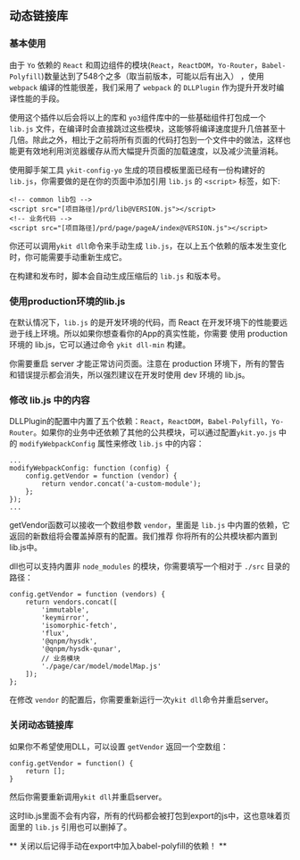 ## 动态链接库

### 基本使用

由于 `Yo` 依赖的 `React` 和周边组件的模块(`React`，`ReactDOM`，`Yo-Router`，`Babel-Polyfill`)数量达到了548个之多（取当前版本，可能以后有出入）
，使用 `webpack` 编译的性能很差，我们采用了 `webpack` 的 `DLLPlugin` 作为提升开发时编译性能的手段。

使用这个插件以后会将以上的库和 `yo3`组件库中的一些基础组件打包成一个 `lib.js` 文件，在编译时会直接跳过这些模块，这能够将编译速度提升几倍甚至十几倍。除此之外，相比于之前将所有页面的代码打包到一个文件中的做法，这样也能更有效地利用浏览器缓存从而大幅提升页面的加载速度，以及减少流量消耗。

使用脚手架工具 `ykit-config-yo` 生成的项目模板里面已经有一份构建好的 `lib.js`，你需要做的是在你的页面中添加引用 `lib.js` 的 `<script>` 标签，如下:

```
<!-- common lib包 -->
<script src="[项目路径]/prd/lib@VERSION.js"></script>
<!-- 业务代码 -->
<script src="[项目路径]/prd/page/pageA/index@VERSION.js"></script>
```

你还可以调用`ykit dll`命令来手动生成 `lib.js`，在以上五个依赖的版本发生变化时，你可能需要手动重新生成它。

在构建和发布时，脚本会自动生成压缩后的 `lib.js` 和版本号。

### 使用production环境的lib.js

在默认情况下，`lib.js` 的是开发环境的代码，而 React 在开发环境下的性能要远逊于线上环境。所以如果你想查看你的App的真实性能，你需要
使用 production 环境的 lib.js，它可以通过命令 `ykit dll-min` 构建。

你需要重启 server 才能正常访问页面。注意在 production 环境下，所有的警告和错误提示都会消失，所以强烈建议在开发时使用 dev 环境的 lib.js。

### 修改 lib.js 中的内容

DLLPlugin的配置中内置了五个依赖：`React`，`ReactDOM`，`Babel-Polyfill`，`Yo-Router`。如果你的业务中还依赖了其他的公共模块，可以通过配置`ykit.yo.js`
中的 `modifyWebpackConfig` 属性来修改 `lib.js` 中的内容：

```
...
modifyWebpackConfig: function (config) {
	config.getVendor = function (vendor) {
		return vendor.concat('a-custom-module');
	};
});
...
```

getVendor函数可以接收一个数组参数 `vendor`，里面是 `lib.js` 中内置的依赖，它返回的新数组将会覆盖掉原有的配置。我们推荐
你将所有的公共模块都内置到lib.js中。

dll也可以支持内置非 `node_modules` 的模块，你需要填写一个相对于 `./src` 目录的路径：

```
config.getVendor = function (vendors) {
    return vendors.concat([
        'immutable',
        'keymirror',
        'isomorphic-fetch',
        'flux',
        '@qnpm/hysdk',
        '@qnpm/hysdk-qunar',
        // 业务模块
        './page/car/model/modelMap.js'
    ]);
};
```

在修改 `vendor` 的配置后，你需要重新运行一次`ykit dll`命令并重启server。

### 关闭动态链接库

如果你不希望使用DLL，可以设置 `getVendor` 返回一个空数组：

```
config.getVendor = function() {
	return [];
}
```

然后你需要重新调用`ykit dll`并重启server。

这时lib.js里面不会有内容，所有的代码都会被打包到export的js中，这也意味着页面里的 `lib.js` 引用也可以删掉了。

** 关闭以后记得手动在export中加入babel-polyfill的依赖！ **
